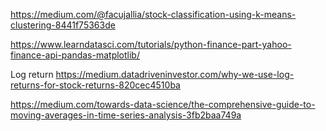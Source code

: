 

https://medium.com/@facujallia/stock-classification-using-k-means-clustering-8441f75363de

https://www.learndatasci.com/tutorials/python-finance-part-yahoo-finance-api-pandas-matplotlib/


Log return
https://medium.datadriveninvestor.com/why-we-use-log-returns-for-stock-returns-820cec4510ba


https://medium.com/towards-data-science/the-comprehensive-guide-to-moving-averages-in-time-series-analysis-3fb2baa749a